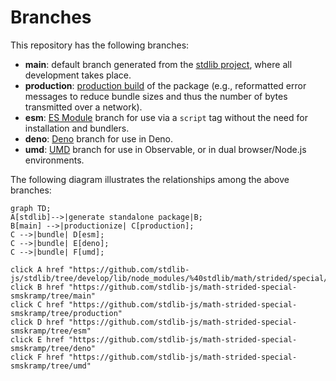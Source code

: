 <!--

@license Apache-2.0

Copyright (c) 2022 The Stdlib Authors.

Licensed under the Apache License, Version 2.0 (the "License");
you may not use this file except in compliance with the License.
You may obtain a copy of the License at

    http://www.apache.org/licenses/LICENSE-2.0

Unless required by applicable law or agreed to in writing, software
distributed under the License is distributed on an "AS IS" BASIS,
WITHOUT WARRANTIES OR CONDITIONS OF ANY KIND, either express or implied.
See the License for the specific language governing permissions and
limitations under the License.

-->

# Branches

This repository has the following branches:

-   **main**: default branch generated from the [stdlib project][stdlib-url], where all development takes place.
-   **production**: [production build][production-url] of the package (e.g., reformatted error messages to reduce bundle sizes and thus the number of bytes transmitted over a network).
-   **esm**: [ES Module][esm-url] branch for use via a `script` tag without the need for installation and bundlers.
-   **deno**: [Deno][deno-url] branch for use in Deno.
-   **umd**: [UMD][umd-url] branch for use in Observable, or in dual browser/Node.js environments.

The following diagram illustrates the relationships among the above branches:

```mermaid
graph TD;
A[stdlib]-->|generate standalone package|B;
B[main] -->|productionize| C[production];
C -->|bundle| D[esm];
C -->|bundle| E[deno];
C -->|bundle| F[umd];

click A href "https://github.com/stdlib-js/stdlib/tree/develop/lib/node_modules/%40stdlib/math/strided/special/smskramp"
click B href "https://github.com/stdlib-js/math-strided-special-smskramp/tree/main"
click C href "https://github.com/stdlib-js/math-strided-special-smskramp/tree/production"
click D href "https://github.com/stdlib-js/math-strided-special-smskramp/tree/esm"
click E href "https://github.com/stdlib-js/math-strided-special-smskramp/tree/deno"
click F href "https://github.com/stdlib-js/math-strided-special-smskramp/tree/umd"
```

[stdlib-url]: https://github.com/stdlib-js/stdlib/tree/develop/lib/node_modules/%40stdlib/math/strided/special/smskramp
[production-url]: https://github.com/stdlib-js/math-strided-special-smskramp/tree/production
[deno-url]: https://github.com/stdlib-js/math-strided-special-smskramp/tree/deno
[umd-url]: https://github.com/stdlib-js/math-strided-special-smskramp/tree/umd
[esm-url]: https://github.com/stdlib-js/math-strided-special-smskramp/tree/esm